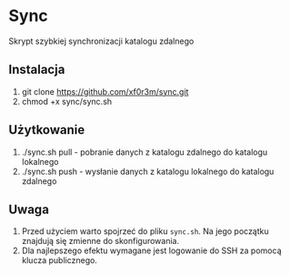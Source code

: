 # Sync
Skrypt szybkiej synchronizacji katalogu zdalnego

## Instalacja
1. git clone https://github.com/xf0r3m/sync.git
2. chmod +x sync/sync.sh

## Użytkowanie
1. ./sync.sh pull - pobranie danych z katalogu zdalnego do katalogu lokalnego
2. ./sync.sh push - wysłanie danych z katalogu lokalnego do katalogu zdalnego

## Uwaga
1. Przed użyciem warto spojrzeć do pliku `sync.sh`. Na jego początku znajdują się
zmienne do skonfigurowania.
2. Dla najlepszego efektu wymagane jest logowanie do SSH za pomocą klucza publicznego.
